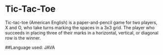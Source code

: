 # Tic-Tac-Toe
Tic-tac-toe (American English) is a paper-and-pencil game for two players, X and O, who take turns marking the spaces in a 3x3 grid. The player who succeeds in placing three of their marks in a horizontal, vertical, or diagonal row is the winner.

##Language used:
JAVA
